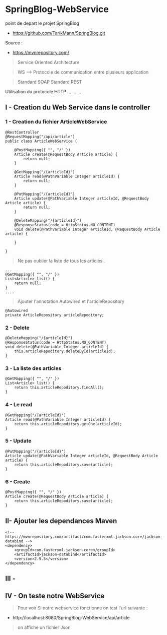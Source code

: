 # SpringBlog-WebService

point de depart  le projet SpringBlog <br>
-  https://github.com/TarikMann/SpringBlog.git

Source : 
- https://mvnrepository.com/

> Service Oriented Architecture

> WS --> Protocole de communication entre plusieurs application

>Standard SOAP
>Standard REST

Utilisation du protocole HTTP
	...
	...
	...
	
	
## I - Creation du Web Service dans le controller
 
### 1 - Creation du fichier ArticleWebService	

	@RestController
	@RequestMapping("/api/article")
	public class ArticleWebService {

		@PostMapping({ "", "/" })
		Article create(@RequestBody Article article) {
			return null;
		}

		@GetMapping("/{articleId}")
		Article read(@PathVariable Integer articleId) {
			return null;
		}

		@PutMapping("/{articleId}")
		Article update(@PathVariable Integer articleId, @RequestBody Article article) {
			return null;
		}

		@DeleteMapping("/{articleId}")
		@ResponseStatus(code = HttpStatus.NO_CONTENT)
		void delete(@PathVariable Integer articleId, @RequestBody Article article) {

		}

	}

> Ne pas oublier la liste de tous les articles .

	...
	@GetMapping({ "", "/" })
	List<Article> list() {
		return null;
	}
	....

	
> Ajouter l'annotation Autowired et l'articleRepository
	
	@Autowired
	private ArticleRepository articleRepoditory;

### 2 - Delete

	@DeleteMapping("/{articleId}")
	@ResponseStatus(code = HttpStatus.NO_CONTENT)
	void delete(@PathVariable Integer articleId) {
		this.articleRepoditory.deleteById(articleId);
	}

### 3 - La liste des articles

	@GetMapping({ "", "/" })
	List<Article> list() {
		return this.articleRepoditory.findAll();
	}

### 4 - Le read

	@GetMapping("/{articleId}")
	Article read(@PathVariable Integer articleId) {
		return this.articleRepoditory.getOne(articleId);
	}

### 5 - Update

	@PutMapping("/{articleId}")
	Article update(@PathVariable Integer articleId, @RequestBody Article article) {
		return this.articleRepoditory.save(article);
	}


### 6 - Create

	@PostMapping({ "", "/" })
	Article create(@RequestBody Article article) {
		return this.articleRepoditory.save(article);
	}

## II- Ajouter les dependances Maven

	<!-- https://mvnrepository.com/artifact/com.fasterxml.jackson.core/jackson-databind -->
	<dependency>
		<groupId>com.fasterxml.jackson.core</groupId>
		<artifactId>jackson-databind</artifactId>
		<version>2.9.5</version>
	</dependency>

## III - 



## IV - On teste notre WebService

> Pour voir Si notre webservice fonctionne on test l'url suivante :
 
- http://localhost:8080/SpringBlog-WebService/api/article

> on affiche un fichier Json



